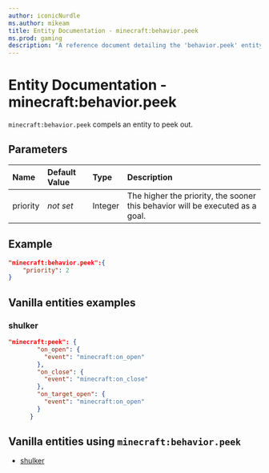 ```yaml
---
author: iconicNurdle
ms.author: mikeam
title: Entity Documentation - minecraft:behavior.peek
ms.prod: gaming
description: "A reference document detailing the 'behavior.peek' entity goal"
---
```


# Entity Documentation - minecraft:behavior.peek

`minecraft:behavior.peek` compels an entity to peek out.

## Parameters

|Name |Default Value  |Type  |Description  |
|:----------|:----------|:----------|:----------|
|priority|*not set*|Integer|The higher the priority, the sooner this behavior will be executed as a goal.|

## Example

```json
"minecraft:behavior.peek":{
    "priority": 2
}
```

## Vanilla entities examples

### shulker

```json
"minecraft:peek": {
        "on_open": {
          "event": "minecraft:on_open"
        },
        "on_close": {
          "event": "minecraft:on_close"
        },
        "on_target_open": {
          "event": "minecraft:on_open"
        }
      }
```

## Vanilla entities using `minecraft:behavior.peek`

- [shulker](../../../../Source/VanillaBehaviorPack_Snippets/entities/shulker.md)
